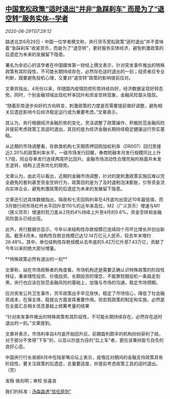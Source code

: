 <!--1593417239000-->
[中国宽松政策“适时退出”并非“急踩刹车” 而是为了“退空转”服务实体--学者](https://cn.reuters.com/article/china-policy-purpose-0629-mon-idCNKBS2400OI)
------

<div><i>2020-06-29T07:29:12</i></div><div class="StandardArticleBody_body"><p>路透北京6月29日 - 中国一位学者撰文称，央行货币宽松政策“适时退出”并不意味着“急踩刹车”收紧货币，而是为了“退空转”，更好服务实体经济，避免刺激政策的后遗症为未来的发展留下隐患。 </p><p>署名为余初心的该学者在中国媒体第一财经上撰文表示，针对突发事件推出的特殊政策有其阶段性，不可能长期持续存在，必然存在适时退出的一刻；投资者应专业判断，既要避免投机心理，又要对“退空转”政策的影响提前应对。 </p><p>文章并指出，4月份以来，伴随国内疫情防控形势持续向好，经济数据呈现好转态势。同时，个别金融领域出现杠杆率回升和资金空转现象，金融风险苗头隐现。 </p><p>“随着形势逐步向好的方向转变，刺激政策的力度是否需要提前做好调整，避免相关后遗症影响今后经济稳定运行成为重要考虑。”文章表示。 </p><p>其认为，央行根据经济金融形势的变化，灵活调整了政策操作，积极防范金融风险并提前考虑政策工具适时退出，其目的是为经济金融长期持续稳定健康运行夯实基础。 </p><p>从近期的市场调整看，存款类机构七天期质押回购加权利率（DR007）回归至接近2.20%的政策利率水平，一级市场发行回暖，券商短融本月发行规模同比上升1.7倍，同业存单发行连续两周环比回升。金融市场流动性合理充裕的局面并未发生逆转，结构上还有优化的趋势。 </p><p>文章认为，由此可以看出，近期的金融市场调整，针对的是刺激政策实施后难以完全避免的套利甚至资金空转行为，政策目的是为了及时遏制泡沫膨胀，引导资金流向实体企业，避免刺激政策的后遗症为未来的发展留下隐患。 </p><p>文章还引述具体数据指出，隔夜和七天回购利率在4月底均出现近10年最低值，而3月银行间市场杠杆水平回升至110%的近年来高位，M2（广义货币）增速与M1（狭义货币）增速的剪刀差从2月的4%持续上升至4月的5.6%，资金空转和金融风险苗头已经出现。 </p><p>此外，央行数据亦显示，今年以来结构性存款规模已连续四个月环比增长并创出新高。截至4月末，结构性存款总规模已达12.14万亿元人民币，较去年末增约26.48%。其中，单位结构性存款规模从去年底的5.42万亿升至7.43万亿，贡献了今年以来的绝大部分增量。 </p><p>**特殊政策必然有退出的一刻** </p><p>文章称，站在市场观察者的角度看，市场机构还是需要正确认识特殊政策的阶段性特征，秉承理性投资、价值投资、长期投资的理念，不能靠短期投机一条路走到黑。央行也应该在防范金融风险的基础上，加强与市场的沟通，稳定市场预期。 </p><p>应对突发公共卫生事件，货币政策出手早见效快，稳定了市场信心，降低了社会融资成本，在保主体、稳就业方面发挥重要作用。但宏观政策的制定和实施，必然是在全面汇总相关信息基础上统筹考量的结果 </p><p>“针对突发事件推出的特殊政策有其阶段性，不可能长期持续存在，必然存在适时退出的一刻。”文章提到。 </p><p>文章并表示，市场利率自4月底开始回升后，前期盈利颇丰的机构纷纷获利了结，对于部分不舍得“下车”的，以及以抄底为目的“后上车”者，更应该秉持盈亏自负的良好心态。 </p><p>中国央行行长易纲6月中在陆家嘴论坛上表示，疫情应对期间的金融支持政策具有阶段性，要关注政策的后遗症，总量要适度，并提前考虑政策工具的适时退出。（完）  </p><div class="Attribution_container"><div class="Attribution_attribution"><p class="Attribution_content">发稿 侯向明；审校 张喜良 </p></div></div><div class="StandardArticleBody_trustBadgeContainer"><span class="StandardArticleBody_trustBadgeTitle">我们的标准：</span><span class="trustBadgeUrl"><a href="https://www.thomsonreuters.cn/content/dam/openweb/documents/pdf/china/brochures/about-us-1.pdf">汤森路透“信任原则”</a></span></div></div>
